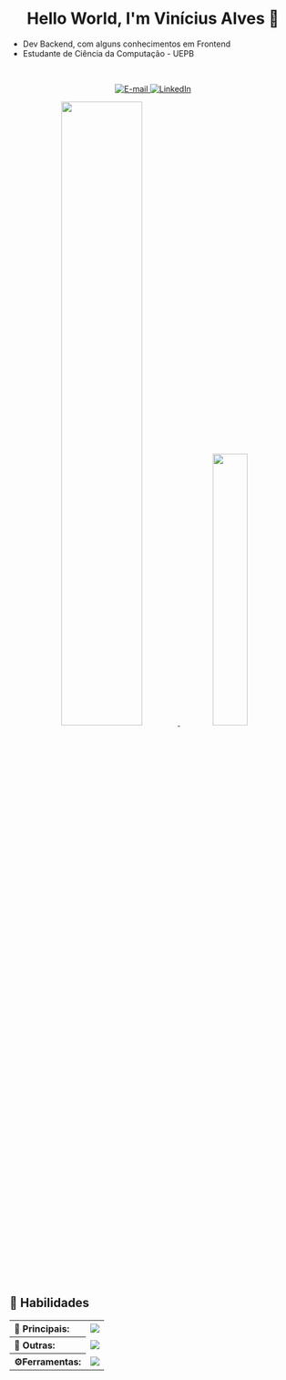 <h1 align='center'>
  Hello World, I'm Vinícius Alves 👋
</h1>

<ul>
    <li>Dev Backend, com alguns conhecimentos em Frontend</li>
   <li>Estudante de Ciência da Computação - UEPB</li>
</ul>

</br>

<div align="center">
    <p>
        <a href="mailto:vinicius.alves0305@gmail.com">
            <img src="https://img.shields.io/badge/Gmail-D14836?style=for-the-badge&logo=gmail&logoColor=white" alt="E-mail">
        </a>
        <a href="https://t.me/viniciusalves1">
            <img src="https://img.shields.io/badge/Telegram-2CA5E0?style=for-the-badge&logo=telegram&logoColor=white" alt="LinkedIn">
        </a>
    </p>
</div>

<div align="center">
    <a href="https://github.com/ViniciusAlves03" align="center">
        <img  width="53%" src="https://github-readme-stats.vercel.app/api?username=ViniciusAlves03&theme=ayu-mirage&show_icons=true&hide_border=true&count_private=true" />
    </a>
    <a href="https://github.com/ViniciusAlves03" align="center">
        <img  width="35%" src="https://github-readme-stats.vercel.app/api/top-langs/?username=ViniciusAlves03&theme=ayu-mirage&show_icons=true&hide_border=true&layout=compact&langs_count=8"/>
    </a>
</div>

<h2>📌 Habilidades</h2>

<table>
  <tr>
    <th align="left">👑 Principais: </th>
    <td><img src="https://skillicons.dev/icons?i=java,javascript,nodejs,spring,mongodb,mysql" /></td>
  </tr>
  <tr>
    <th align="left">🤖 Outras: </th>
    <td><img src="https://skillicons.dev/icons?i=git,react,python,ruby,postgres,typescript" /></td>
  </tr>
  <tr>
    <th align="left">⚙️Ferramentas:</th>
    <td><img src="https://skillicons.dev/icons?i=vscode,figma,postman" /></td>
  </tr>
</table>
<br />
